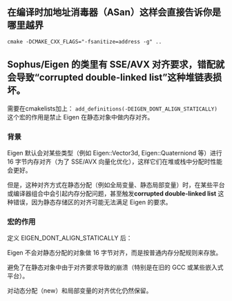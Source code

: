 ## 在编译时加地址消毒器（ASan）这样会直接告诉你是哪里越界
```cmake -DCMAKE_CXX_FLAGS="-fsanitize=address -g" ..```

## Sophus/Eigen 的类里有 SSE/AVX 对齐要求，错配就会导致“corrupted double-linked list”这种堆链表损坏。
需要在cmakelists加上：
```add_definitions(-DEIGEN_DONT_ALIGN_STATICALLY)```
这个宏的作用是禁止 Eigen 在静态对象中做内存对齐。

### 背景
Eigen 默认会对某些类型（例如 Eigen::Vector3d, Eigen::Quaterniond 等）进行16 字节内存对齐（为了 SSE/AVX 向量化优化），这样它们在堆或栈中分配时性能会更好。

但是，这种对齐方式在静态分配（例如全局变量、静态局部变量）时，在某些平台或编译器组合中会引起内存分配问题，甚至触发**corrupted double-linked list** 这种错误，因为静态存储区的对齐可能无法满足 Eigen 的要求。  

### 宏的作用
定义 EIGEN_DONT_ALIGN_STATICALLY 后：

Eigen 不会对静态分配的对象做 16 字节对齐，而是按普通内存分配规则来存放。

避免了在静态对象中由于对齐要求导致的崩溃（特别是在旧的 GCC 或某些嵌入式平台）。

对动态分配（new）和局部变量的对齐优化仍然保留。